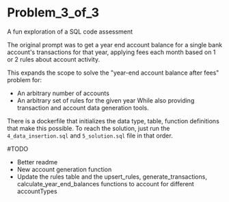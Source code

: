 # Problem_3_of_3
A fun exploration of a SQL code assessment 

The original prompt was to get a year end account balance for a single bank account's transactions for that year,
applying fees each month based on 1 or 2 rules about account activity.

This expands the scope to solve the "year-end account balance after fees" problem for:
 * An arbitrary number of accounts
 * An arbitrary set of rules for the given year
While also providing transaction and account data generation tools.

There is a dockerfile that initializes the data type, table, function definitions that make this possible.
To reach the solution, just run the `4_data_insertion.sql` and `5_solution.sql` file in that order.

#TODO
 - Better readme
 - New account generation function
 - Update the rules table and the upsert_rules, generate_transactions, calculate_year_end_balances functions to account for different accountTypes